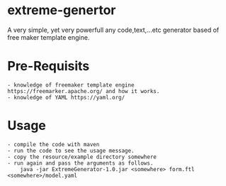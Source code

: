 # extreme-genertor
A very simple, yet very powerfull any code,text,...etc generator based of free maker template engine.

# Pre-Requisits 
    - knowledge of freemaker template engine https://freemarker.apache.org/ and how it works.
    - knowledge of YAML https://yaml.org/
# Usage
    - compile the code with maven
    - run the code to see the usage message.
    - copy the resource/example directory somewhere
    - run again and pass the arguments as follows.
        java -jar ExtremeGenerator-1.0.jar <somewhere> form.ftl <somewhere>/model.yaml

